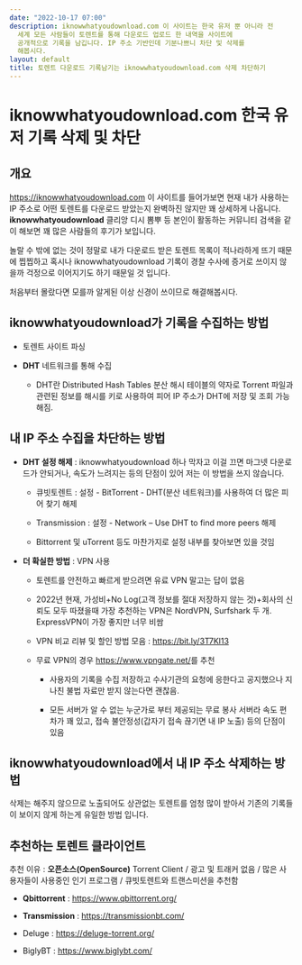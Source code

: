 ```yaml
---
date: "2022-10-17 07:00"
description: iknowwhatyoudownload.com 이 사이트는 한국 유저 뿐 아니라 전
  세계 모든 사람들이 토렌트를 통해 다운로드 업로드 한 내역을 사이트에
  공개적으로 기록을 남깁니다. IP 주소 기반인데 기분나쁘니 차단 및 삭제를
  해봅시다.
layout: default
title: 토렌트 다운로드 기록남기는 iknowwhatyoudownload.com 삭제 차단하기
---
```


# iknowwhatyoudownload.com 한국 유저 기록 삭제 및 차단

## 개요

<https://iknowwhatyoudownload.com> 이 사이트를 들어가보면 현재 내가
사용하는 IP 주소로 어떤 토렌트를 다운로드 받았는지 완벽하진 않지만 꽤
상세하게 나옵니다. **iknowwhatyoudownload** 클리앙 디시 뽐뿌 등 본인이
활동하는 커뮤니티 검색을 같이 해보면 꽤 많은 사람들의 후기가 보입니다.

놀랄 수 밖에 없는 것이 정말로 내가 다운로드 받은 토렌트 목록이
적나라하게 뜨기 때문에 찝찝하고 혹시나 iknowwhatyoudownload 기록이 경찰
수사에 증거로 쓰이지 않을까 걱정으로 이어지기도 하기 때문일 것 입니다.

처음부터 몰랐다면 모를까 알게된 이상 신경이 쓰이므로 해결해봅시다.

## iknowwhatyoudownload가 기록을 수집하는 방법

-   토렌트 사이트 파싱

-   **DHT** 네트워크를 통해 수집

    -   DHT란 Distributed Hash Tables 분산 해시 테이블의 약자로 Torrent
        파일과 관련된 정보를 해시를 키로 사용하여 피어 IP 주소가 DHT에
        저장 및 조회 가능해짐.

## 내 IP 주소 수집을 차단하는 방법

-   **DHT 설정 해제** : iknowwhatyoudownload 하나 막자고 이걸 끄면
    마그넷 다운로드가 안되거나, 속도가 느려지는 등의 단점이 있어 저는 이
    방법을 쓰지 않습니다.

    -   큐빗토렌트 : 설정 - BitTorrent - DHT(분산 네트워크)를 사용하여
        더 많은 피어 찾기 해제

    -   Transmission : 설정 - Network – Use DHT to find more peers 해제

    -   Bittorrent 및 uTorrent 등도 마찬가지로 설정 내부를 찾아보면 있을
        것임

-   **더 확실한 방법** : VPN 사용

    -   토렌트를 안전하고 빠르게 받으려면 유료 VPN 말고는 답이 없음

    -   2022년 현재, 가성비+No Log(고객 정보를 절대 저장하지 않는
        것)+회사의 신뢰도 모두 따졌을때 가장 추천하는 VPN은 NordVPN,
        Surfshark 두 개. ExpressVPN이 가장 좋지만 너무 비쌈

    -   VPN 비교 리뷰 및 할인 방법 모음 : <https://bit.ly/3T7Kl13>

    -   무료 VPN의 경우 <https://www.vpngate.net/>를 추천

        -   사용자의 기록을 수집 저장하고 수사기관의 요청에 응한다고
            공지했으나 지나친 불법 자료만 받지 않는다면 괜찮음.

        -   모든 서버가 알 수 없는 누군가로 부터 제공되는 무료 봉사
            서버라 속도 편차가 꽤 있고, 접속 불안정성(갑자기 접속 끊기면
            내 IP 노출) 등의 단점이 있음

## iknowwhatyoudownload에서 내 IP 주소 삭제하는 방법

삭제는 해주지 않으므로 노출되어도 상관없는 토렌트를 엄청 많이 받아서
기존의 기록들이 보이지 않게 하는게 유일한 방법 입니다.

## 추천하는 토렌트 클라이언트

추천 이유 : **오픈소스(OpenSource)** Torrent Client / 광고 및 트래커
없음 / 많은 사용자들이 사용중인 인기 프로그램 / 큐빗토렌트와
트랜스미션을 추천함

-   **Qbittorrent** : <https://www.qbittorrent.org/>

-   **Transmission** : <https://transmissionbt.com/>

-   Deluge : <https://deluge-torrent.org/>

-   BiglyBT : <https://www.biglybt.com/>
